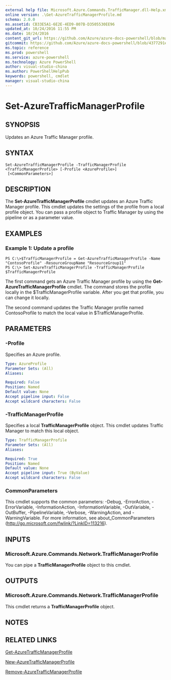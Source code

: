 ```yaml
---
external help file: Microsoft.Azure.Commands.TrafficManager.dll-Help.xml
online version: .\Get-AzureTrafficManagerProfile.md
schema: 2.0.0
ms.assetid: CB33E5A1-6E2E-4ED9-807B-D3505530EE96
updated_at: 10/24/2016 11:55 PM
ms.date: 10/24/2016
content_git_url: https://github.com/Azure/azure-docs-powershell/blob/master/azureps-cmdlets-docs/ResourceManager/AzureRM.TrafficManager/v0.9.8/Set-AzureTrafficManagerProfile.md
gitcommit: https://github.com/Azure/azure-docs-powershell/blob/4377291ee360e58e2c1c5d644155daf6a0279055/azureps-cmdlets-docs/ResourceManager/AzureRM.TrafficManager/v0.9.8/Set-AzureTrafficManagerProfile.md
ms.topic: reference
ms.prod: powershell
ms.service: azure-powershell
ms.technology: Azure PowerShell
author: visual-studio-china
ms.author: PowerShellHelpPub
keywords: powershell, cmdlet
manager: visual-studio-china
---
```


# Set-AzureTrafficManagerProfile

## SYNOPSIS
Updates an Azure Traffic Manager profile.

## SYNTAX

```
Set-AzureTrafficManagerProfile -TrafficManagerProfile <TrafficManagerProfile> [-Profile <AzureProfile>]
 [<CommonParameters>]
```

## DESCRIPTION
The **Set-AzureTrafficManagerProfile** cmdlet updates an Azure Traffic Manager profile.
This cmdlet updates the settings of the profile from a local profile object.
You can pass a profile object to Traffic Manager by using the pipeline or as a parameter value.

## EXAMPLES

### Example 1: Update a profile
```
PS C:\>$TrafficManagerProfile = Get-AzureTrafficManagerProfile -Name "ContosoProfile" -ResourceGroupName "ResourceGroup11"
PS C:\> Set-AzureTrafficManagerProfile -TrafficManagerProfile $TrafficManagerProfile
```

The first command gets an Azure Traffic Manager profile by using the **Get-AzureTrafficManagerProfile** cmdlet.
The command stores the profile locally in the $TrafficManagerProfile variable.
After you get that profile, you can change it locally.

The second command updates the Traffic Manager profile named ContosoProfile to match the local value in $TrafficManagerProfile.

## PARAMETERS

### -Profile
Specifies an Azure profile.

```yaml
Type: AzureProfile
Parameter Sets: (All)
Aliases: 

Required: False
Position: Named
Default value: None
Accept pipeline input: False
Accept wildcard characters: False
```

### -TrafficManagerProfile
Specifies a local **TrafficManagerProfile** object.
This cmdlet updates  Traffic Manager to match this local object.

```yaml
Type: TrafficManagerProfile
Parameter Sets: (All)
Aliases: 

Required: True
Position: Named
Default value: None
Accept pipeline input: True (ByValue)
Accept wildcard characters: False
```

### CommonParameters
This cmdlet supports the common parameters: -Debug, -ErrorAction, -ErrorVariable, -InformationAction, -InformationVariable, -OutVariable, -OutBuffer, -PipelineVariable, -Verbose, -WarningAction, and -WarningVariable. For more information, see about_CommonParameters (http://go.microsoft.com/fwlink/?LinkID=113216).

## INPUTS

### Microsoft.Azure.Commands.Network.TrafficManagerProfile
You can pipe a **TrafficManagerProfile** object to this cmdlet.

## OUTPUTS

### Microsoft.Azure.Commands.Network.TrafficManagerProfile
This cmdlet returns a **TrafficManagerProfile** object.

## NOTES

## RELATED LINKS

[Get-AzureTrafficManagerProfile](xref:ResourceManager/AzureRM.TrafficManager/v0.9.8/Get-AzureTrafficManagerProfile.md)

[New-AzureTrafficManagerProfile](xref:ResourceManager/AzureRM.TrafficManager/v0.9.8/New-AzureTrafficManagerProfile.md)

[Remove-AzureTrafficManagerProfile](xref:ResourceManager/AzureRM.TrafficManager/v0.9.8/Remove-AzureTrafficManagerProfile.md)


